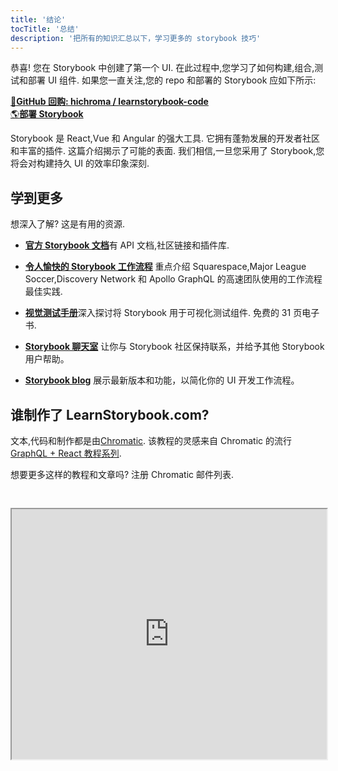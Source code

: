 ```yaml
---
title: '结论'
tocTitle: '总结'
description: '把所有的知识汇总以下，学习更多的 storybook 技巧'
---
```


恭喜! 您在 Storybook 中创建了第一个 UI. 在此过程中,您学习了如何构建,组合,测试和部署 UI 组件. 如果您一直关注,您的 repo 和部署的 Storybook 应如下所示:

[📕**GitHub 回购: hichroma / learnstorybook-code**](https://github.com/chromaui/learnstorybook-code)
<br/>
[🌎**部署 Storybook**](https://master--5ccbe484c994280020b6d128.chromatic.com)

Storybook 是 React,Vue 和 Angular 的强大工具. 它拥有蓬勃发展的开发者社区和丰富的插件. 这篇介绍揭示了可能的表面. 我们相信,一旦您采用了 Storybook,您将会对构建持久 UI 的效率印象深刻.

## 学到更多

想深入了解? 这是有用的资源.

- [**官方 Storybook 文档**](https://storybook.js.org/docs/react/get-started/introduction)有 API 文档,社区链接和插件库.

- [**令人愉快的 Storybook 工作流程**](https://www.chromatic.com/blog/the-delightful-storybook-workflow) 重点介绍 Squarespace,Major League Soccer,Discovery Network 和 Apollo GraphQL 的高速团队使用的工作流程最佳实践.

- [**视觉测试手册**](https://storybook.js.org/tutorials/visual-testing-handbook/)深入探讨将 Storybook 用于可视化测试组件. 免费的 31 页电子书.

- [**Storybook 聊天室**](https://discord.gg/UUt2PJb) 让你与 Storybook 社区保持联系，并给予其他 Storybook 用户帮助。

- [**Storybook blog**](https://storybook.js.org/blog) 展示最新版本和功能，以简化你的 UI 开发工作流程。

## 谁制作了 LearnStorybook.com?

文本,代码和制作都是由[Chromatic](https://www.chromatic.com/?utm_source=storybook_website&utm_medium=link&utm_campaign=storybook). 该教程的灵感来自 Chromatic 的流行[GraphQL + React 教程系列](https://www.chromatic.com/blog/graphql-react-tutorial-part-1-6).

想要更多这样的教程和文章吗? 注册 Chromatic 邮件列表.

<iframe style="height:400px;width:100%;max-width:800px;margin:30px auto;" src="https://upscri.be/d42fc0?as_embed"></iframe>
